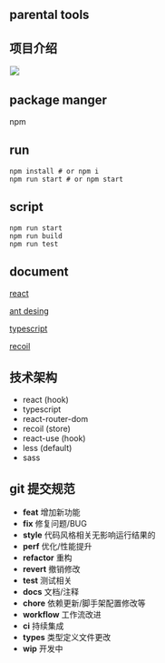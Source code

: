 parental tools
--------------------

## 项目介绍
<img style="border: 1px solid #eee;" src="https://image-70559.picnjc.qpic.cn/albumpic/16170966d97722ec6222c6c2b8db7ca6.png">

## package manger
npm

## run
```shell
npm install # or npm i
npm run start # or npm start
```

## script
```shell
npm run start
npm run build
npm run test
```
## document

[react](https://zh-hans.reactjs.org/docs/getting-started.html)

[ant desing](https://ant.design/components/steps-cn)

[typescript](https://www.tslang.cn/docs/home.html)

[recoil]()

## 技术架构
- react (hook)
- typescript
- react-router-dom
- recoil (store)
- react-use (hook)
- less (default)
- sass


## git 提交规范
- **feat** 增加新功能
- **fix** 修复问题/BUG
- **style** 代码风格相关无影响运行结果的
- **perf** 优化/性能提升
- **refactor** 重构
- **revert** 撤销修改
- **test** 测试相关
- **docs** 文档/注释
- **chore** 依赖更新/脚手架配置修改等
- **workflow** 工作流改进
- **ci** 持续集成
- **types** 类型定义文件更改
- **wip** 开发中